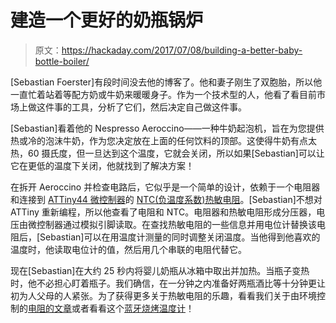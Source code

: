 # 建造一个更好的奶瓶锅炉

> 原文：<https://hackaday.com/2017/07/08/building-a-better-baby-bottle-boiler/>

[Sebastian Foerster]有段时间没去他的博客了。他和妻子刚生了双胞胎，所以他一直忙着站着等配方奶或牛奶来暖暖身子。作为一个技术型的人，他看了看目前市场上做这件事的工具，分析了它们，然后决定自己做这件事。

[Sebastian]看着他的 Nespresso Aeroccino——一种牛奶起泡机，旨在为您提供热或冷的泡沫牛奶，作为您决定放在上面的任何饮料的顶部。这使得牛奶有点太热，60 摄氏度，但一旦达到这个温度，它就会关闭，所以如果[Sebastian]可以让它在更低的温度下关闭，他就找到了解决方案！

在拆开 Aeroccino 并检查电路后，它似乎是一个简单的设计，依赖于一个电阻器和连接到 [ATTiny44 微控制器](http://www.microchip.com/wwwproducts/en/ATtiny44)的 [NTC(负温度系数)热敏电阻](https://en.wikipedia.org/wiki/Thermistor#NTC_.28Negative_temperature_coefficient.29)。[Sebastian]不想对 ATTiny 重新编程，所以他查看了电阻和 NTC。电阻器和热敏电阻形成分压器，电压由微控制器通过模拟引脚读取。在查找热敏电阻的一些信息并用电位计替换该电阻后，[Sebastian]可以在用温度计测量的同时调整关闭温度。当他得到他喜欢的温度时，他读取电位计的值，然后用几个串联的电阻代替它。

现在[Sebastian]在大约 25 秒内将婴儿奶瓶从冰箱中取出并加热。当瓶子变热时，他不必担心盯着瓶子。我们确信，在一分钟之内准备好两瓶酒比等十分钟更让初为人父母的人紧张。为了获得更多关于热敏电阻的乐趣，看看我们关于由环境控制的[电阻的文章](https://hackaday.com/2016/09/27/variable-resistors-controlled-by-the-environment)或者看看这个[蓝牙烧烤温度计](https://hackaday.com/2015/10/21/bluetooth-thermometer-minds-your-meats/)！